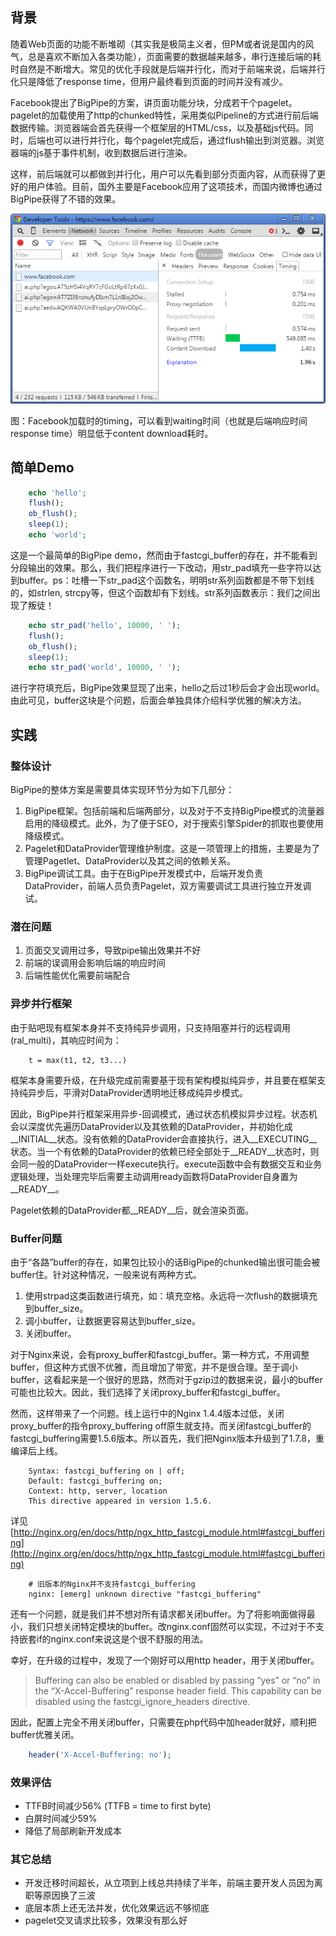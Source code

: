 ## 背景

随着Web页面的功能不断堆砌（其实我是极简主义者，但PM或者说是国内的风气，总是喜欢不断加入各类功能），页面需要的数据越来越多，串行连接后端的耗时自然是不断增大。常见的优化手段就是后端并行化，而对于前端来说，后端并行化只是降低了response time，但用户最终看到页面的时间并没有减少。

Facebook提出了BigPipe的方案，讲页面功能分块，分成若干个pagelet。pagelet的加载使用了http的chunked特性，采用类似Pipeline的方式进行前后端数据传输。浏览器端会首先获得一个框架层的HTML/css，以及基础js代码。同时，后端也可以进行并行化，每个pagelet完成后，通过flush输出到浏览器。浏览器端的js基于事件机制，收到数据后进行渲染。

这样，前后端就可以都做到并行化，用户可以先看到部分页面内容，从而获得了更好的用户体验。目前，国外主要是Facebook应用了这项技术，而国内微博也通过BigPipe获得了不错的效果。

![Facebook-BigPipe](/image/fb-bigpipe.png)

图：Facebook加载时的timing，可以看到waiting时间（也就是后端响应时间response time）明显低于content download耗时。

## 简单Demo

```php
    echo 'hello';
    flush();
    ob_flush();
    sleep(1);
    echo 'world';
```

这是一个最简单的BigPipe demo，然而由于fastcgi_buffer的存在，并不能看到分段输出的效果。那么，我们把程序进行一下改动，用str_pad填充一些字符以达到buffer。ps：吐槽一下str_pad这个函数名，明明str系列函数都是不带下划线的，如strlen, strcpy等，但这个函数却有下划线。str系列函数表示：我们之间出现了叛徒！

```php
    echo str_pad('hello', 10000, ' ');
    flush();
    ob_flush();
    sleep(1);
    echo str_pad('world', 10000, ' ');
```

进行字符填充后，BigPipe效果显现了出来，hello之后过1秒后会才会出现world。由此可见，buffer这块是个问题，后面会单独具体介绍科学优雅的解决方法。

## 实践

### 整体设计

BigPipe的整体方案是需要具体实现环节分为如下几部分：

1. BigPipe框架。包括前端和后端两部分，以及对于不支持BigPipe模式的流量器启用的降级模式。此外，为了便于SEO，对于搜索引擎Spider的抓取也要使用降级模式。
2. Pagelet和DataProvider管理维护制度。这是一项管理上的措施，主要是为了管理Pagetlet、DataProvider以及其之间的依赖关系。
3. BigPipe调试工具。由于在BigPipe开发模式中，后端开发负责DataProvider，前端人员负责Pagelet，双方需要调试工具进行独立开发调试。

### 潜在问题

1. 页面交叉调用过多，导致pipe输出效果并不好
2. 前端的误调用会影响后端的响应时间
3. 后端性能优化需要前端配合

### 异步并行框架

由于贴吧现有框架本身并不支持纯异步调用，只支持阻塞并行的远程调用(ral_multi)，其响应时间为：
```
    t = max(t1, t2, t3...)
```

框架本身需要升级，在升级完成前需要基于现有架构模拟纯异步，并且要在框架支持纯异步后，平滑对DataProvider透明地迁移成纯异步模式。

因此，BigPipe并行框架采用异步-回调模式，通过状态机模拟异步过程。状态机会以深度优先遍历DataProvider以及其依赖的DataProvider，并初始化成__INITIAL__状态。没有依赖的DataProvider会直接执行，进入__EXECUTING__状态。当一个有依赖的DataProvider的依赖已经全部处于__READY__状态时，则会同一般的DataProvider一样execute执行。execute函数中会有数据交互和业务逻辑处理，当处理完毕后需要主动调用ready函数将DataProvider自身置为__READY__。

Pagelet依赖的DataProvider都__READY__后，就会渲染页面。

### Buffer问题

由于“各路”buffer的存在，如果包比较小的话BigPipe的chunked输出很可能会被buffer住。针对这种情况，一般来说有两种方式。

1. 使用strpad这类函数进行填充，如：填充空格。永远将一次flush的数据填充到buffer_size。
2. 调小buffer，让数据更容易达到buffer_size。
3. 关闭buffer。

对于Nginx来说，会有proxy_buffer和fastcgi_buffer。第一种方式，不用调整buffer，但这种方式很不优雅，而且增加了带宽，并不是很合理。至于调小buffer，这看起来是一个很好的思路，然而对于gzip过的数据来说，最小的buffer可能也比较大。因此，我们选择了关闭proxy_buffer和fastcgi_buffer。

然而，这样带来了一个问题。线上运行中的Nginx 1.4.4版本过低，关闭proxy_buffer的指令proxy_buffering off原生就支持。而关闭fastcgi_buffer的fastcgi_buffering需要1.5.6版本。所以首先，我们把Nginx版本升级到了1.7.8，重编译后上线。

```
    Syntax: fastcgi_buffering on | off;
    Default: fastcgi_buffering on;
    Context: http, server, location
    This directive appeared in version 1.5.6.
```

详见[http://nginx.org/en/docs/http/ngx_http_fastcgi_module.html#fastcgi_buffering](http://nginx.org/en/docs/http/ngx_http_fastcgi_module.html#fastcgi_buffering)

```
    # 旧版本的Nginx并不支持fastcgi_buffering
    nginx: [emerg] unknown directive "fastcgi_buffering"
```

还有一个问题，就是我们并不想对所有请求都关闭buffer。为了将影响面做得最小，我们只想关闭特定模块的buffer。改nginx.conf固然可以实现，不过对于不支持嵌套if的nginx.conf来说这是个很不舒服的用法。

幸好，在升级的过程中，发现了一个刚好可以用http header，用于关闭buffer。

> Buffering can also be enabled or disabled by passing “yes” or “no” in the “X-Accel-Buffering” response header field. This capability can be disabled using the fastcgi_ignore_headers directive.

因此，配置上完全不用关闭buffer，只需要在php代码中加header就好，顺利把buffer优雅关闭。

```php
    header('X-Accel-Buffering: no');
```

### 效果评估

* TTFB时间减少56% (TTFB = time to first byte)
* 白屏时间减少59%
* 降低了局部刷新开发成本

### 其它总结

* 开发迁移时间超长，从立项到上线总共持续了半年，前端主要开发人员因为离职等原因换了三波
* 底层本质上还无法并发，优化效果远远不够彻底
* pagelet交叉请求比较多，效果没有那么好
